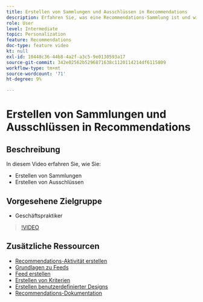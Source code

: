 ```yaml
---
title: Erstellen von Sammlungen und Ausschlüssen in Recommendations
description: Erfahren Sie, was eine Recommendations-Sammlung ist und wie Sie sie verwenden. Erfahren Sie, was ein Recommendations-Ausschluss ist und wie er verwendet wird.
role: User
level: Intermediate
topic: Personalization
feature: Recommendations
doc-type: feature video
kt: null
exl-id: 10448c36-44b8-4a2f-a3c5-9e0130593a17
source-git-commit: 342e02562b5296871638c1120114214df6115809
workflow-type: tm+mt
source-wordcount: '71'
ht-degree: 9%

---
```


# Erstellen von Sammlungen und Ausschlüssen in Recommendations

## Beschreibung

In diesem Video erfahren Sie, wie Sie:

* Erstellen von Sammlungen
* Erstellen von Ausschlüssen

## Vorgesehene Zielgruppe

* Geschäftspraktiker

>[!VIDEO](https://video.tv.adobe.com/v/27689?quality=12)

## Zusätzliche Ressourcen

* [Recommendations-Aktivität erstellen](create-a-recommendations-activity.md)
* [Grundlagen zu Feeds](understanding-feeds.md)
* [Feed erstellen](create-a-feed.md)
* [Erstellen von Kriterien](create-criteria.md)
* [Erstellen benutzerdefinierter Designs](create-custom-designs.md)
* [Recommendations-Dokumentation](https://experienceleague.adobe.com/docs/target/using/recommendations/recommendations.html?lang=en)

